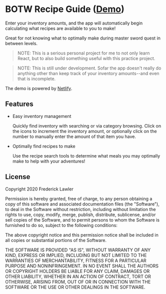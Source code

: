 # BOTW Recipe Guide ([Demo](https://practical-golick-e56d4b.netlify.app/))

Enter your inventory amounts, and the app will automatically begin calculating
what recipes are available to you to make!

Great for not knowing what to optimally make during master sword quest in
between levels.

> NOTE: This is a serious personal project for me to not only learn React,
but to also build something useful with this practice project.

> NOTE: This is still under development. Sofar the app doesn't really do
anything other than keep track of your inventory amounts--and even that is
incomplete.

The demo is powered by [Netlify](https://www.netlify.com/).

## Features

* Easy inventory management

  Quickly find inventory with searching or via category browsing. Click on
  the icons to increment the inventory amount, or optionally click on the number
  to manually enter the amount of that item you have.

* Optimally find recipes to make

  Use the recipe search tools to determine what meals you may optimally make
  to help with your adventures!

## License

Copyright 2020 Frederick Lawler

Permission is hereby granted, free of charge, to any person obtaining a copy of this software and associated documentation files (the "Software"), to deal in the Software without restriction, including without limitation the rights to use, copy, modify, merge, publish, distribute, sublicense, and/or sell copies of the Software, and to permit persons to whom the Software is furnished to do so, subject to the following conditions:

The above copyright notice and this permission notice shall be included in all copies or substantial portions of the Software.

THE SOFTWARE IS PROVIDED "AS IS", WITHOUT WARRANTY OF ANY KIND, EXPRESS OR IMPLIED, INCLUDING BUT NOT LIMITED TO THE WARRANTIES OF MERCHANTABILITY, FITNESS FOR A PARTICULAR PURPOSE AND NONINFRINGEMENT. IN NO EVENT SHALL THE AUTHORS OR COPYRIGHT HOLDERS BE LIABLE FOR ANY CLAIM, DAMAGES OR OTHER LIABILITY, WHETHER IN AN ACTION OF CONTRACT, TORT OR OTHERWISE, ARISING FROM, OUT OF OR IN CONNECTION WITH THE SOFTWARE OR THE USE OR OTHER DEALINGS IN THE SOFTWARE.
